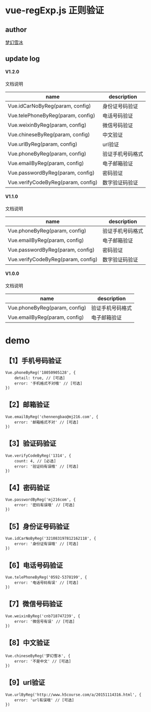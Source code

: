 # vue-regExp.js 正则验证 #
## author ##
[梦幻雪冰](https://github.com/chennengbao)
## update log

#### V1.2.0 ####
 文档说明
 
  |  name | description  |
| ------------ | ------------ |
|Vue.idCarNoByReg(param, config)|身份证号码验证|
|Vue.telePhoneByReg(param, config)|电话号码验证|
|Vue.weixinByReg(param, config)|微信号码验证|
|Vue.chineseByReg(param, config)|中文验证|
|Vue.urlByReg(param, config)|url验证|
|Vue.phoneByReg(param, config) | 验证手机号码格式  |
|Vue.emailByReg(param, config)  | 电子邮箱验证  |
|Vue.passwordByReg(param, config)|密码验证|
|Vue.verifyCodeByReg(param, config)|数字验证码验证|

#### V1.1.0 ####
 文档说明
 
  |  name | description  |
| ------------ | ------------ |
|  Vue.phoneByReg(param, config) | 验证手机号码格式  |
| Vue.emailByReg(param, config)  | 电子邮箱验证  |
|Vue.passwordByReg(param, config)|密码验证|
|Vue.verifyCodeByReg(param, config)|数字验证码验证|

#### V1.0.0 ####
文档说明

 |  name | description  |
| ------------ | ------------ |
|  Vue.phoneByReg(param, config) | 验证手机号码格式  |
| Vue.emailByReg(param, config)  | 电子邮箱验证  |

# demo #

## 【1】手机号码验证 ##

	Vue.phoneByReg('18050905128', {
		detail: true, // [可选]
		error: '手机格式不对哦' // [可选]
	})

## 【2】邮箱验证 ##

	Vue.emailByReg('chennengbao@mj216.com', {
		error: '邮箱格式不对' // [可选]
	})

## 【3】验证码验证 ##

	Vue.verifyCodeByReg('1314', {
		count: 4, // [必选]
		error: '验证码有误哦' // [可选]
	})

## 【4】密码验证 ##

	Vue.passwordByReg('mj216com', {
		error: '密码有误哦' // [可选]
	})
	
## 【5】身份证号码验证 ##

	Vue.idCarNoByReg('321083197812162118', {
		error: '身份证有误哦' // [可选]
	})

## 【6】电话号码验证 ##

	Vue.telePhoneByReg('0592-5378199', {
		error: '电话号码有误' // [可选]
	})

## 【7】微信号码验证 ##

	Vue.weixinByReg('cnb718747239', {
		error: '微信号有误' // [可选]
	})

## 【8】中文验证 ##

	Vue.chineseByReg('梦幻雪冰', {
		error: '不是中文' // [可选]
	})

## 【9】url验证 ##

	Vue.urlByReg('http://www.h5course.com/a/20151114316.html', {
		error: 'url有误哦' // [可选]
	})
